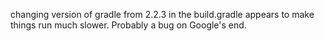 changing version of gradle from 2.2.3 in the build.gradle appears to make things run much slower. Probably a bug on Google's end.